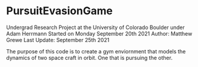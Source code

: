 # PursuitEvasionGame
Undergrad Research Project at the University of Colorado Boulder under Adam Herrmann 
Started on Monday September 20th 2021
Author: Matthew Grewe
Last Update: September 25th 2021

The purpose of this code is to create a gym enviornment that models the dynamics of two space craft in orbit. One that is pursuing the other.
